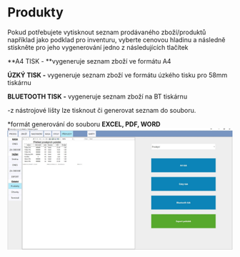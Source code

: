 # Produkty

Pokud potřebujete vytisknout seznam prodávaného zboží/produktů například jako podklad pro inventuru, vyberte cenovou hladinu a následně stiskněte pro jeho vygenerování jedno z následujících tlačítek

**A4 TISK - **vygeneruje seznam zboží ve formátu A4

**ÚZKÝ TISK -** vygeneruje seznam zboží ve formátu úzkého tisku pro 58mm tiskárnu

**BLUETOOTH TISK -** vygeneruje seznam zboží na BT tiskárnu

-z nástrojové lišty lze tisknout či generovat seznam do souboru.

\*formát generování do souboru **EXCEL, PDF, WORD**![](/assets/PREHLEDY-PRODUKTY.JPG)

